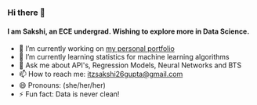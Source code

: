 ### Hi there 👋
#### I am Sakshi, an ECE undergrad. Wishing to explore more in Data Science.

- 🔭 I’m currently working on [my personal portfolio](https://github.com/sakshigupta265/sakshigupta265.github.io)
- 🌱 I’m currently learning statistics for machine learning algorithms
- 💬 Ask me about API's, Regression Models, Neural Networks and BTS
- 📫 How to reach me: [itzsakshi26gupta@gmail.com](mailto:itzsakshi26gupta@gmail.com)
- 😄 Pronouns: (she/her/her)
- ⚡ Fun fact: Data is never clean!

